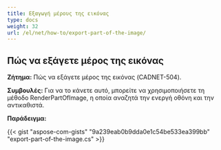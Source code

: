 ```yaml
---
title: Εξαγωγή μέρους της εικόνας
type: docs
weight: 32
url: /el/net/how-to/export-part-of-the-image/
---
```


## **Πώς να εξάγετε μέρος της εικόνας**

**Ζήτημα:** Πώς να εξάγετε μέρος της εικόνας (CADNET-504).

**Συμβουλές:** Για να το κάνετε αυτό, μπορείτε να χρησιμοποιήσετε τη μέθοδο RenderPartOfImage, η οποία αναζητά την ενεργή οθόνη και την αντικαθιστά.

**Παράδειγμα:**

{{< gist "aspose-com-gists" "9a239eab0b9dda0e1c54be533ea399bb" "export-part-of-the-image.cs" >}}
